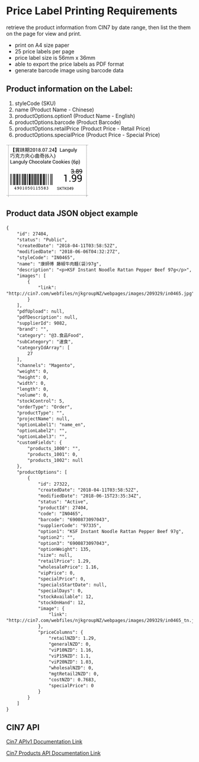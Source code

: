 # Price Label Printing Requirements

retrieve the product information from CIN7 by date range, then list the them on the page for view and print.

* print on A4 size paper
* 25 price labels per page
* price label size is 56mm x 36mm
* able to export the price labels as PDF format
* generate barcode image using barcode data

## Product information on the Label:
1. styleCode (SKU)
1. name (Product Name - Chinese)
1. productOptions.option1 (Product Name - English)
1. productOptions.barcode (Product Barcode)
1. productOptions.retailPrice (Product Price - Retail Price)
1. productOptions.specialPrice (Product Price - Special Price)

![njk-price-label.png](njk-price-label.png)

## Product data JSON object example
    {
        "id": 27404,
        "status": "Public",
        "createdDate": "2018-04-11T03:58:52Z",
        "modifiedDate": "2018-06-06T04:32:27Z",
        "styleCode": "IN0465",
        "name": "康師傅 藤椒牛肉麵(袋)97g",
        "description": "<p>KSF Instant Noodle Rattan Pepper Beef 97g</p>",
        "images": [
            {
                "link": "http://cin7.com/webfiles/njkgroupNZ/webpages/images/209329/in0465.jpg"
            }
        ],
        "pdfUpload": null,
        "pdfDescription": null,
        "supplierId": 9082,
        "brand": "",
        "category": "@3.食品Food",
        "subCategory": "速食",
        "categoryIdArray": [
            27
        ],
        "channels": "Magento",
        "weight": 0,
        "height": 0,
        "width": 0,
        "length": 0,
        "volume": 0,
        "stockControl": 5,
        "orderType": "Order",
        "productType": "",
        "projectName": null,
        "optionLabel1": "name_en",
        "optionLabel2": "",
        "optionLabel3": "",
        "customFields": {
            "products_1000": "",
            "products_1001": 0,
            "products_1002": null
        },
        "productOptions": [
            {
                "id": 27322,
                "createdDate": "2018-04-11T03:58:52Z",
                "modifiedDate": "2018-06-15T23:35:34Z",
                "status": "Active",
                "productId": 27404,
                "code": "IN0465",
                "barcode": "6900873097043",
                "supplierCode": "97335",
                "option1": "KSF Instant Noodle Rattan Pepper Beef 97g",
                "option2": "",
                "option3": "6900873097043",
                "optionWeight": 135,
                "size": null,
                "retailPrice": 1.29,
                "wholesalePrice": 1.16,
                "vipPrice": 0,
                "specialPrice": 0,
                "specialsStartDate": null,
                "specialDays": 0,
                "stockAvailable": 12,
                "stockOnHand": 12,
                "image": {
                    "link": "http://cin7.com/webfiles/njkgroupNZ/webpages/images/209329/in0465_tn.jpg"
                },
                "priceColumns": {
                    "retailNZD": 1.29,
                    "generalNZD": 0,
                    "viP10NZD": 1.16,
                    "viP15NZD": 1.1,
                    "viP20NZD": 1.03,
                    "wholesalNZD": 0,
                    "mgtRetail2NZD": 0,
                    "costNZD": 0.7683,
                    "specialPrice": 0
                }
            }
        ]
    }

## CIN7 API

[Cin7 APIv1 Documentation Link](https://api.cin7.com/API/Help)

[Cin7 Products API Documentation Link](https://api.cin7.com/API/Help/Api/GET-v1-Products_fields_where_order_page_rows)
